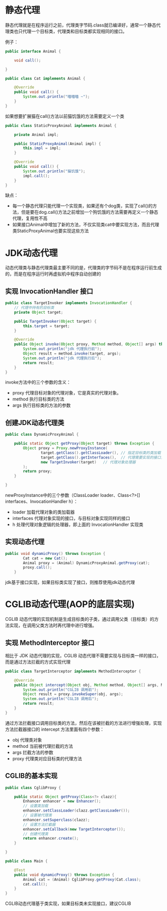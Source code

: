 # 静态代理

静态代理就是在程序运行之前，代理类字节码.class就已编译好，通常一个静态代理类也只代理一个目标类，代理类和目标类都实现相同的接口。

例子：

```java
public interface Animal {

    void call();

}
```

```java
public class Cat implements Animal {

    @Override
    public void call() {
        System.out.println("喵喵喵 ~");
    }
}
```

如果想要扩展猫在call()方法以前猫饥饿的方法需要定义一个类
```java
public class StaticProxyAnimal implements Animal {

    private Animal impl;

    public StaticProxyAnimal(Animal impl) {
        this.impl = impl;
    }

    @Override
    public void call() {
        System.out.println("猫饥饿");
        impl.call();
    }
}
```

缺点：
* 每一个静态代理只能代理一个实现类，如果还有个dog类，实现了call()的方法，但是要在dog.call()方法之前增加一个狗饥饿的方法需要再定义一个静态代理，复用性不高
* 如果接口Animal中增加了新的方法，不仅实现类cat中要实现方法，而且代理类StaticProxyAnimal也要实现这些方法

# JDK动态代理

动态代理类与静态代理类最主要不同的是，代理类的字节码不是在程序运行前生成的，而是在程序运行时再虚拟机中程序自动创建的

## 实现 InvocationHandler 接口
```java
public class TargetInvoker implements InvocationHandler {
    // 代理中持有的目标类
    private Object target;

    public TargetInvoker(Object target) {
        this.target = target;
    }

    @Override
    public Object invoke(Object proxy, Method method, Object[] args) throws Throwable {
        System.out.println("jdk 代理执行前");
        Object result = method.invoke(target, args);
        System.out.println("jdk 代理执行后");
        return result;
    }
}
```

invoke方法中的三个参数的含义：
* proxy 代理目标对象的代理对象，它是真实的代理对象。
* method 执行目标类的方法
* args 执行目标类的方法的参数

## 创建JDK动态代理类
```java
public class DynamicProxyAnimal {

    public static Object getProxy(Object target) throws Exception {
        Object proxy = Proxy.newProxyInstance(
                target.getClass().getClassLoader(), // 指定目标类的类加载
                target.getClass().getInterfaces(),  // 代理需要实现的接口，可指定多个，这是一个数组
                new TargetInvoker(target)   // 代理对象处理器
        );
        return proxy;
    }

}
```

newProxyInstance中的三个参数（ClassLoader loader、Class<?>[] interfaces、InvocationHandler h）：
* loader 加载代理对象的类加载器
* interfaces 代理对象实现的接口，与目标对象实现同样的接口
* h 处理代理对象逻辑的处理器，即上面的 InvocationHandler 实现类

## 实现动态代理
```java
public void dynamicProxy() throws Exception {
        Cat cat = new Cat();
        Animal proxy = (Animal) DynamicProxyAnimal.getProxy(cat);
        proxy.call();
    }
```

jdk基于接口实现，如果目标类实现了接口，则推荐使用jdk动态代理

# CGLIB动态代理(AOP的底层实现)
CGLIB 动态代理的实现机制是生成目标类的子类，通过调用父类（目标类）的方法实现，在调用父类方法时再代理中进行增强。

## 实现 MethodInterceptor 接口

相比于 JDK 动态代理的实现，CGLIB 动态代理不需要实现与目标类一样的接口，而是通过方法拦截的方式实现代理

```java
public class TargetInterceptor implements MethodInterceptor {

    @Override
    public Object intercept(Object obj, Method method, Object[] args, MethodProxy proxy) throws Throwable {
        System.out.println("CGLIB 调用前");
        Object result = proxy.invokeSuper(obj, args);
        System.out.println("CGLIB 调用后");
        return result;
    }
}
```

通过方法拦截接口调用目标类的方法，然后在该被拦截的方法进行增强处理，实现方法拦截器接口的 intercept 方法里面有四个参数：

* obj 代理类对象
* method 当前被代理拦截的方法
* args 拦截方法的参数
* proxy 代理类对应目标类的代理方法

## CGLIB的基本实现

```java
public class CglibProxy {

    public static Object getProxy(Class<?> clazz){
        Enhancer enhancer = new Enhancer();
        // 设置类加载
        enhancer.setClassLoader(clazz.getClassLoader());
        // 设置被代理类
        enhancer.setSuperclass(clazz);
        // 设置方法拦截器
        enhancer.setCallback(new TargetInterceptor());
        // 创建代理类
        return enhancer.create();
    }

}

public class Main {

    @Test
    public void dynamicProxy() throws Exception {
        Animal cat = (Animal) CglibProxy.getProxy(Cat.class);
        cat.call();
    }
}
```

CGLIB动态代理基于类实现，如果目标类未实现接口，建议CGLIB